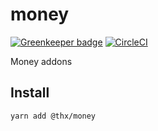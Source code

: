 # money

[![Greenkeeper badge](https://badges.greenkeeper.io/thr-consulting/money.svg)](https://greenkeeper.io/)
[![CircleCI](https://circleci.com/gh/thr-consulting/money.svg?style=svg)](https://circleci.com/gh/thr-consulting/money)

Money addons

## Install
```
yarn add @thx/money
```
